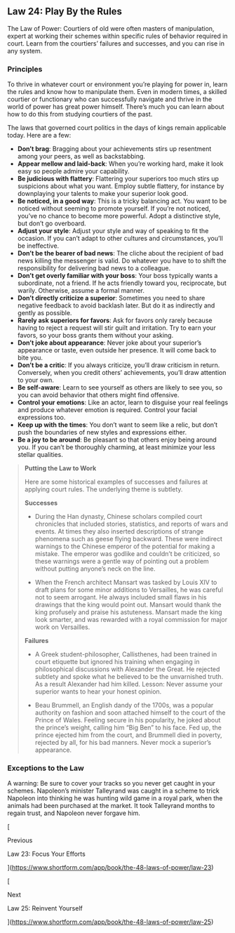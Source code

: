 ## Law 24: Play By the Rules

The Law of Power: Courtiers of old were often masters of manipulation, expert at working their schemes within specific rules of behavior required in court. Learn from the courtiers’ failures and successes, and you can rise in any system.

### Principles

To thrive in whatever court or environment you’re playing for power in, learn the rules and know how to manipulate them. Even in modern times, a skilled courtier or functionary who can successfully navigate and thrive in the world of power has great power himself. There’s much you can learn about how to do this from studying courtiers of the past.

The laws that governed court politics in the days of kings remain applicable today. Here are a few:

- **Don’t brag**: Bragging about your achievements stirs up resentment among your peers, as well as backstabbing.
- **Appear mellow and laid-back**: When you’re working hard, make it look easy so people admire your capability.
- **Be judicious with flattery**: Flattering your superiors too much stirs up suspicions about what you want. Employ subtle flattery, for instance by downplaying your talents to make your superior look good.
- **Be noticed, in a good way**: This is a tricky balancing act. You want to be noticed without seeming to promote yourself. If you’re not noticed, you’ve no chance to become more powerful. Adopt a distinctive style, but don’t go overboard.
- **Adjust your style**: Adjust your style and way of speaking to fit the occasion. If you can’t adapt to other cultures and circumstances, you’ll be ineffective.
- **Don’t be the bearer of bad news**: The cliche about the recipient of bad news killing the messenger is valid. Do whatever you have to to shift the responsibility for delivering bad news to a colleague.
- **Don’t get overly familiar with your boss**: Your boss typically wants a subordinate, not a friend. If he acts friendly toward you, reciprocate, but warily. Otherwise, assume a formal manner.
- **Don’t directly criticize a superior**: Sometimes you need to share negative feedback to avoid backlash later. But do it as indirectly and gently as possible.
- **Rarely ask superiors for favors**: Ask for favors only rarely because having to reject a request will stir guilt and irritation. Try to earn your favors, so your boss grants them without your asking.
- **Don’t joke about appearance**: Never joke about your superior’s appearance or taste, even outside her presence. It will come back to bite you.
- **Don’t be a critic**: If you always criticize, you’ll draw criticism in return. Conversely, when you credit others’ achievements, you’ll draw attention to your own.
- **Be self-aware**: Learn to see yourself as others are likely to see you, so you can avoid behavior that others might find offensive.
- **Control your emotions**: Like an actor, learn to disguise your real feelings and produce whatever emotion is required. Control your facial expressions too.
- **Keep up with the times**: You don’t want to seem like a relic, but don’t push the boundaries of new styles and expressions either.
- **Be a joy to be around**: Be pleasant so that others enjoy being around you. If you can’t be thoroughly charming, at least minimize your less stellar qualities.

> **Putting the Law to Work**
> 
> Here are some historical examples of successes and failures at applying court rules. The underlying theme is subtlety.
> 
> **Successes**
> 
> - During the Han dynasty, Chinese scholars compiled court chronicles that included stories, statistics, and reports of wars and events. At times they also inserted descriptions of strange phenomena such as geese flying backward. These were indirect warnings to the Chinese emperor of the potential for making a mistake. The emperor was godlike and couldn’t be criticized, so these warnings were a gentle way of pointing out a problem without putting anyone’s neck on the line.
>     
> - When the French architect Mansart was tasked by Louis XIV to draft plans for some minor additions to Versailles, he was careful not to seem arrogant. He always included small flaws in his drawings that the king would point out. Mansart would thank the king profusely and praise his astuteness. Mansart made the king look smarter, and was rewarded with a royal commission for major work on Versailles.
>     
> 
> **Failures**
> 
> - A Greek student-philosopher, Callisthenes, had been trained in court etiquette but ignored his training when engaging in philosophical discussions with Alexander the Great. He rejected subtlety and spoke what he believed to be the unvarnished truth. As a result Alexander had him killed. Lesson: Never assume your superior wants to hear your honest opinion.
>     
> - Beau Brummell, an English dandy of the 1700s, was a popular authority on fashion and soon attached himself to the court of the Prince of Wales. Feeling secure in his popularity, he joked about the prince’s weight, calling him “Big Ben” to his face. Fed up, the prince ejected him from the court, and Brummell died in poverty, rejected by all, for his bad manners. Never mock a superior’s appearance.
>     

### Exceptions to the Law

A warning: Be sure to cover your tracks so you never get caught in your schemes. Napoleon’s minister Talleyrand was caught in a scheme to trick Napoleon into thinking he was hunting wild game in a royal park, when the animals had been purchased at the market. It took Talleyrand months to regain trust, and Napoleon never forgave him.

[

Previous

Law 23: Focus Your Efforts

](https://www.shortform.com/app/book/the-48-laws-of-power/law-23)

[

Next

Law 25: Reinvent Yourself

](https://www.shortform.com/app/book/the-48-laws-of-power/law-25)